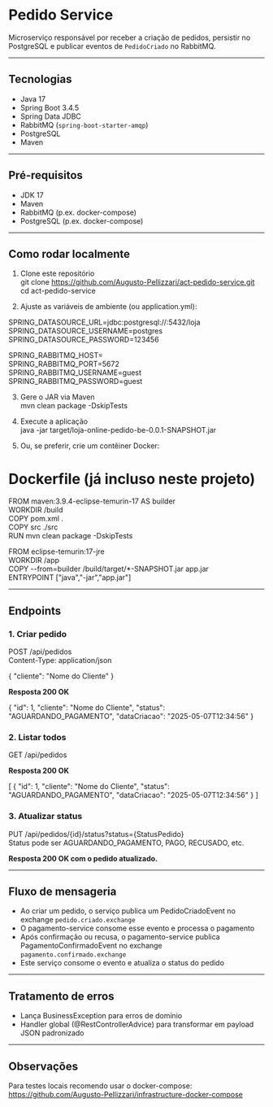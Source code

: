 # Pedido Service

Microserviço responsável por receber a criação de pedidos, persistir no PostgreSQL e publicar eventos de `PedidoCriado` no RabbitMQ.

---

## Tecnologias

- Java 17  
- Spring Boot 3.4.5  
- Spring Data JDBC 
- RabbitMQ (`spring-boot-starter-amqp`)  
- PostgreSQL  
- Maven

---

## Pré-requisitos

- JDK 17  
- Maven  
- RabbitMQ (p.ex. docker-compose)  
- PostgreSQL (p.ex. docker-compose)  

---

## Como rodar localmente

1. Clone este repositório  
   git clone https://github.com/Augusto-Pellizzari/act-pedido-service.git  
   cd act-pedido-service

2. Ajuste as variáveis de ambiente (ou application.yml):

SPRING_DATASOURCE_URL=jdbc:postgresql://<host>:5432/loja  
SPRING_DATASOURCE_USERNAME=postgres  
SPRING_DATASOURCE_PASSWORD=123456  

SPRING_RABBITMQ_HOST=<host>  
SPRING_RABBITMQ_PORT=5672  
SPRING_RABBITMQ_USERNAME=guest  
SPRING_RABBITMQ_PASSWORD=guest

3. Gere o JAR via Maven  
   mvn clean package -DskipTests

4. Execute a aplicação  
   java -jar target/loja-online-pedido-be-0.0.1-SNAPSHOT.jar

5. Ou, se preferir, crie um contêiner Docker:

# Dockerfile (já incluso neste projeto)
FROM maven:3.9.4-eclipse-temurin-17 AS builder  
WORKDIR /build  
COPY pom.xml .  
COPY src ./src  
RUN mvn clean package -DskipTests  

FROM eclipse-temurin:17-jre  
WORKDIR /app  
COPY --from=builder /build/target/*-SNAPSHOT.jar app.jar  
ENTRYPOINT ["java","-jar","app.jar"]

---

## Endpoints

### 1. Criar pedido

POST /api/pedidos  
Content-Type: application/json

{
  "cliente": "Nome do Cliente"
}

**Resposta 200 OK**

{
  "id": 1,
  "cliente": "Nome do Cliente",
  "status": "AGUARDANDO_PAGAMENTO",
  "dataCriacao": "2025-05-07T12:34:56"
}

### 2. Listar todos

GET /api/pedidos

**Resposta 200 OK**

[
  {
    "id": 1,
    "cliente": "Nome do Cliente",
    "status": "AGUARDANDO_PAGAMENTO",
    "dataCriacao": "2025-05-07T12:34:56"
  }
]

### 3. Atualizar status

PUT /api/pedidos/{id}/status?status={StatusPedido}  
Status pode ser AGUARDANDO_PAGAMENTO, PAGO, RECUSADO, etc.

**Resposta 200 OK com o pedido atualizado.**

---

## Fluxo de mensageria

- Ao criar um pedido, o serviço publica um PedidoCriadoEvent no exchange `pedido.criado.exchange`  
- O pagamento-service consome esse evento e processa o pagamento  
- Após confirmação ou recusa, o pagamento-service publica PagamentoConfirmadoEvent no exchange `pagamento.confirmado.exchange`  
- Este serviço consome o evento e atualiza o status do pedido

---

## Tratamento de erros

- Lança BusinessException para erros de domínio  
- Handler global (@RestControllerAdvice) para transformar em payload JSON padronizado

---

## Observações

Para testes locais recomendo usar o docker-compose:  
https://github.com/Augusto-Pellizzari/infrastructure-docker-compose

